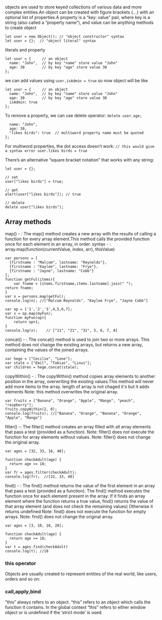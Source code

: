 
objects are used to store keyed collections of various data and more complex entities.An object can be created with figure brackets {…} with an optional list of properties.A property is a “key: value” pair, where key is a string (also called a “property name”), and value can be anything
methods to create object
```
let user = new Object(); // "object constructor" syntax
let user = {};  // "object literal" syntax
```
literals and property
```
let user = {     // an object
  name: "John",  // by key "name" store value "John"
  age: 30        // by key "age" store value 30
};
```
we can add values using 
 ```user.isAdmin = true```
so now object will be like
```
let user = {     // an object
  name: "John",  // by key "name" store value "John"
  age: 30        // by key "age" store value 30
  isAdmin: true
};
```
To remove a property, we can use delete operator: ```delete user.age;```
```let user = {
  name: "John",
  age: 30,
  "likes birds": true  // multiword property name must be quoted
};
```
For multiword properties, the dot access doesn’t work: ```// this would give a syntax error
user.likes birds = true```

There’s an alternative “square bracket notation” that works with any string:
```
let user = {};

// set
user["likes birds"] = true;

// get
alert(user["likes birds"]); // true

// delete
delete user["likes birds"];
```
## Array methods
map() - : The map() method creates a new array with the results of calling a function for every array element.This method calls the provided function once for each element in an array, in order.
syntax - : array.map(function(currentValue, index, arr), thisValue)
```
var persons = [
  {firstname : "Malcom", lastname: "Reynolds"},
  {firstname : "Kaylee", lastname: "Frye"},
  {firstname : "Jayne", lastname: "Cobb"}
];
function getFul(items){
    var fname = [items.firstname,items.lastname].join(" ");
return fname;
}
var n = persons.map(getFul);
console.log(n); //["Malcom Reynolds", "Kaylee Frye", "Jayne Cobb"]
```
```
var op = ['1','2','3',4,5,6,7];
var x = op.map(myFun);
function myFun(op){
    return op+1;
}
console.log(x);    // ["11", "21", "31", 5, 6, 7, 8]
```
concat() - :
The concat() method is used to join two or more arrays.
This method does not change the existing arrays, but returns a new array, containing the values of the joined arrays.
```
var hege = ["Cecilie", "Lone"];
var stale = ["Emil", "Tobias", "Linus"];
var children = hege.concat(stale);
```
copyWithin() - : The copyWithin() method copies array elements to another position in the array, overwriting the existing values.This method will never add more items to the array.
length of array is not chaged it's but it adds elements
Note: this method overwrites the original array.
 ```
 var fruits = ["Banana", "Orange", "Apple", "Mango", "peach", "raspberry"];
fruits.copyWithin(2, 0);
console.log(fruits); //["Banana", "Orange", "Banana", "Orange", "Apple", "Mango"]
 ```
 filter() -: The filter() method creates an array filled with all array elements that pass a test (provided as a function).
Note: filter() does not execute the function for array elements without values.
Note: filter() does not change the original array.
```
var ages = [32, 33, 16, 40];

function checkAdult(age) {
  return age >= 18;
}
var fr = ages.filter(checkAdult);
console.log(fr);  //[32, 33, 40]
```
find() - :
The find() method returns the value of the first element in an array that pass a test (provided as a function).
The find() method executes the function once for each element present in the array:
If it finds an array element where the function returns a true value, find() returns the value of that array element (and does not check the remaining values)
Otherwise it returns undefined
Note: find() does not execute the function for empty arrays.
Note: find() does not change the original array.
```
var ages = [3, 10, 18, 20];

function checkAdult(age) {
  return age >= 18;
}
var t = ages.find(checkAdult)
console.log(t); //18

```
### this operator
Objects are usually created to represent entities of the real world, like users, orders and so on:

### call,apply,bind
“this” always refers to an object.
“this” refers to an object which calls the function it contains.
In the global context “this” refers to either window object or is undefined if the ‘strict mode’ is used.
